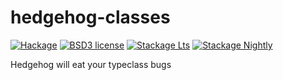 # hedgehog-classes

[![Hackage](https://img.shields.io/hackage/v/hedgehog-classes.svg)](https://hackage.haskell.org/package/hedgehog-classes)
[![BSD3 license](https://img.shields.io/badge/license-BSD3-blue.svg)](LICENSE)
[![Stackage Lts](http://stackage.org/package/hedgehog-classes/badge/lts)](http://stackage.org/lts/package/hedgehog-classes)
[![Stackage Nightly](http://stackage.org/package/hedgehog-classes/badge/nightly)](http://stackage.org/nightly/package/hedgehog-classes)

Hedgehog will eat your typeclass bugs